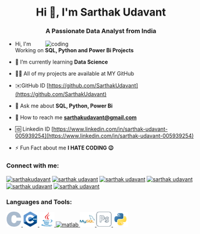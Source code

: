 <h1 align="center">Hi 👋, I'm Sarthak Udavant</h1>
<h3 align="center">A Passionate Data Analyst from India</h3>

<img align="right" alt="coding" width="400" src="https://img.freepik.com/free-photo/person-playing-3d-video-games-device_23-2151005751.jpg">


- Hi, I'm Working on **SQL, Python and Power Bi Projects**

- 🌱 I’m currently learning **Data Science**

- 👨‍💻 All of my projects are available at MY GitHub

- ✉️GitHub ID [https://github.com/SarthakUdavant](https://github.com/SarthakUdavant)

- 💬 Ask me about **SQL, Python, Power Bi**

- 🪪 How to reach me **sarthakudavant@gmail.com**

- 🆔 Linkedin ID [https://www.linkedin.com/in/sarthak-udavant-005939254](https://www.linkedin.com/in/sarthak-udavant-005939254)

- ⚡ Fun Fact about me **I HATE CODING 😉**

<h3 align="left">Connect with me:</h3>
<p align="left">
<a href="https://linkedin.com/in/sarthakudavant" target="blank"><img align="center" src="https://raw.githubusercontent.com/rahuldkjain/github-profile-readme-generator/master/src/images/icons/Social/linked-in-alt.svg" alt="sarthakudavant" height="30" width="40" /></a>
<a href="https://kaggle.com/sarthak udavant" target="blank"><img align="center" src="https://raw.githubusercontent.com/rahuldkjain/github-profile-readme-generator/master/src/images/icons/Social/kaggle.svg" alt="sarthak udavant" height="30" width="40" /></a>
<a href="https://fb.com/sarthak udavant" target="blank"><img align="center" src="https://raw.githubusercontent.com/rahuldkjain/github-profile-readme-generator/master/src/images/icons/Social/facebook.svg" alt="sarthak udavant" height="30" width="40" /></a>
<a href="https://instagram.com/sarthak udavant" target="blank"><img align="center" src="https://raw.githubusercontent.com/rahuldkjain/github-profile-readme-generator/master/src/images/icons/Social/instagram.svg" alt="sarthak udavant" height="30" width="40" /></a>
<a href="https://www.youtube.com/c/sarthak udavant" target="blank"><img align="center" src="https://raw.githubusercontent.com/rahuldkjain/github-profile-readme-generator/master/src/images/icons/Social/youtube.svg" alt="sarthak udavant" height="30" width="40" /></a>
<a href="https://www.hackerrank.com/sarthak udavant" target="blank"><img align="center" src="https://raw.githubusercontent.com/rahuldkjain/github-profile-readme-generator/master/src/images/icons/Social/hackerrank.svg" alt="sarthak udavant" height="30" width="40" /></a>
</p>

<h3 align="left">Languages and Tools:</h3>
<p align="left"> <a href="https://www.cprogramming.com/" target="_blank" rel="noreferrer"> <img src="https://raw.githubusercontent.com/devicons/devicon/master/icons/c/c-original.svg" alt="c" width="40" height="40"/> </a> <a href="https://www.w3schools.com/cpp/" target="_blank" rel="noreferrer"> <img src="https://raw.githubusercontent.com/devicons/devicon/master/icons/cplusplus/cplusplus-original.svg" alt="cplusplus" width="40" height="40"/> </a> <a href="https://www.java.com" target="_blank" rel="noreferrer"> <img src="https://raw.githubusercontent.com/devicons/devicon/master/icons/java/java-original.svg" alt="java" width="40" height="40"/> </a> <a href="https://www.mathworks.com/" target="_blank" rel="noreferrer"> <img src="https://upload.wikimedia.org/wikipedia/commons/2/21/Matlab_Logo.png" alt="matlab" width="40" height="40"/> </a> <a href="https://www.mysql.com/" target="_blank" rel="noreferrer"> <img src="https://raw.githubusercontent.com/devicons/devicon/master/icons/mysql/mysql-original-wordmark.svg" alt="mysql" width="40" height="40"/> </a> <a href="https://www.photoshop.com/en" target="_blank" rel="noreferrer"> <img src="https://raw.githubusercontent.com/devicons/devicon/master/icons/photoshop/photoshop-line.svg" alt="photoshop" width="40" height="40"/> </a> <a href="https://www.python.org" target="_blank" rel="noreferrer"> <img src="https://raw.githubusercontent.com/devicons/devicon/master/icons/python/python-original.svg" alt="python" width="40" height="40"/> </a> </p>


<!--
**SarthakUdavant/SarthakUdavant** is a ✨ _special_ ✨ repository because its `README.md` (this file) appears on your GitHub profile.

Here are some ideas to get you started:

- 🔭 I’m currently working on ...
- 🌱 I’m currently learning ...
- 👯 I’m looking to collaborate on ...
- 🤔 I’m looking for help with ...
- 💬 Ask me about ...
- 📫 How to reach me: ...
- 😄 Pronouns: ...
- ⚡ Fun fact: ...
-->
